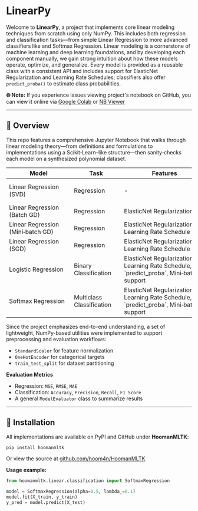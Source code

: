 # LinearPy

Welcome to **LinearPy**, a project that implements core linear modeling techniques from scratch using only NumPy. This includes both regression and classification tasks—from simple Linear Regression to more advanced classifiers like and Softmax Regression. Linear modeling is a cornerstone of machine learning and deep learning foundations, and by developing each component manually, we gain strong intuition about how these models operate, optimize, and generalize. Every model is provided as a reusable class with a consistent API and includes support for ElasticNet Regularization and Learning Rate Schedules; classifiers also offer `predict_proba()` to estimate class probabilities.

**🌐 Note:** If you experience issues viewing project's notebook on GitHub, you can view it online via <a href="https://colab.research.google.com/github/hoom4n/LinearPy/blob/main/LinearPy.ipynb">Google Colab</a> or <a href="https://nbviewer.org/github/hoom4n/LinearPy/blob/main/LinearPy.ipynb"> NB Viewer</a>

---

## 📖 Overview

This repo features a comprehensive Jupyter Notebook that walks through linear modeling theory—from definitions and formulations to implementations using a Scikit‑Learn–like structure—then sanity‑checks each model on a synthesized polynomial dataset.

<table>
  <thead>
    <tr>
      <th style="min-width:160px;">Model</th>
      <th style="min-width:120px;">Task</th>
      <th style="min-width:220px;">Features</th>
      <th style="min-width:300px;">Description</th>
    </tr>
  </thead>
  <tbody>
    <tr>
      <td>Linear Regression (SVD)</td>
      <td>Regression</td>
      <td> - </td>
      <td style="word-break:break-word;">Solves for optimal weights using the Moore-Penrose pseudoinverse (closed‑form solution).</td>
    </tr>
    <tr>
      <td>Linear Regression (Batch GD)</td>
      <td>Regression</td>
      <td>ElasticNet Regularization</td>
      <td style="word-break:break-word;">Iteratively minimizes MSE using full‑batch gradient descent.</td>
    </tr>
    <tr>
      <td>Linear Regression (Mini‑batch GD)</td>
      <td>Regression</td>
      <td>ElasticNet Regularization, Learning Rate Schedule</td>
      <td style="word-break:break-word;">Minimizes MSE on mini‑batches with optional learning rate scheduling.</td>
    </tr>
    <tr>
      <td>Linear Regression (SGD)</td>
      <td>Regression</td>
      <td>ElasticNet Regularization, Learning Rate Schedule</td>
      <td style="word-break:break-word;">Updates weights per sample for fast or online learning.</td>
    </tr>
    <tr>
      <td>Logistic Regression</td>
      <td>Binary Classification</td>
      <td>ElasticNet Regularization, Learning Rate Schedule, `predict_proba`, Mini‑batch support</td>
      <td style="word-break:break-word;">Binary classifier trained via gradient descent on log‑loss.</td>
    </tr>
    <tr>
      <td>Softmax Regression</td>
      <td>Multiclass Classification</td>
      <td>ElasticNet Regularization, Learning Rate Schedule, `predict_proba`, Mini‑batch support</td>
      <td style="word-break:break-word;">Multiclass classifier using softmax activation and cross‑entropy loss.</td>
    </tr>
  </tbody>
</table>


Since the project emphasizes end-to-end understanding, a set of lightweight, NumPy-based utilities were implemented to support preprocessing and evaluation workflows:

* `StandardScaler` for feature normalization
* `OneHotEncoder` for categorical targets
* `train_test_split` for dataset partitioning

**Evaluation Metrics**

* Regression: `MSE`, `RMSE`, `MAE`
* Classification: `Accuracy`, `Precision`, `Recall`, `F1 Score`
* A general `ModelEvaluator` class to summarize results

---

## 🔧 Installation

All implementations are available on PyPI and GitHub under **HoomanMLTK**:

```bash
pip install hoomanmltk
````

Or view the source at
[github.com/hoom4n/HoomanMLTK](https://github.com/hoom4n/HoomanMLTK)

**Usage example:**

```python
from hoomanmltk.linear.classification import SoftmaxRegression

model = SoftmaxRegression(alpha=0.5, lambda_=0.1)
model.fit(X_train, y_train)
y_pred = model.predict(X_test)
```

```
```
